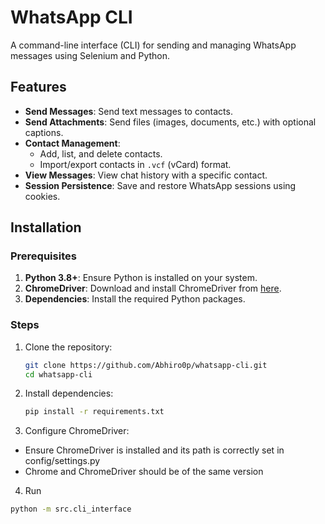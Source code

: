 # WhatsApp CLI

A command-line interface (CLI) for sending and managing WhatsApp messages using Selenium and Python.

## Features

- **Send Messages**: Send text messages to contacts.
- **Send Attachments**: Send files (images, documents, etc.) with optional captions.
- **Contact Management**:
  - Add, list, and delete contacts.
  - Import/export contacts in `.vcf` (vCard) format.
- **View Messages**: View chat history with a specific contact.
- **Session Persistence**: Save and restore WhatsApp sessions using cookies.

## Installation

### Prerequisites

1. **Python 3.8+**: Ensure Python is installed on your system.
2. **ChromeDriver**: Download and install ChromeDriver from [here](https://sites.google.com/chromium.org/driver/).
3. **Dependencies**: Install the required Python packages.

### Steps

1. Clone the repository:
   ```bash
   git clone https://github.com/Abhiro0p/whatsapp-cli.git
   cd whatsapp-cli
2. Install dependencies:
   ```bash
   pip install -r requirements.txt
3. Configure ChromeDriver:
- Ensure ChromeDriver is installed and its path is correctly set in config/settings.py
- Chrome and ChromeDriver should be of the same version
4. Run
  ```bash
  python -m src.cli_interface
